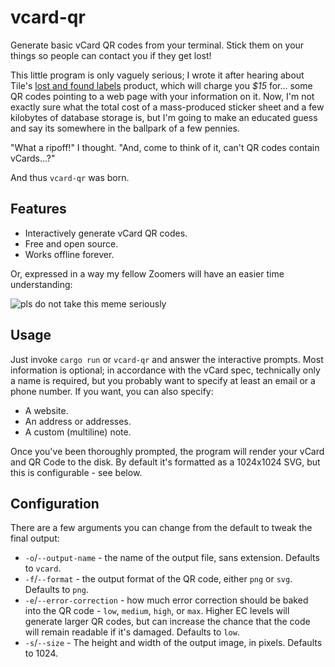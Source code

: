 # vcard-qr
Generate basic vCard QR codes from your terminal. 
Stick them on your things so people can contact you if they get lost!

This little program is only vaguely serious;
I wrote it after hearing about Tile's [lost and found labels](https://www.tile.com/product/lost-and-found-labels) product, 
which will charge you *$15* for... some QR codes pointing to a web page with your information on it. 
Now, I'm not exactly sure what the total cost of a mass-produced sticker sheet and a few kilobytes of database storage is, 
but I'm going to make an educated guess and say its somewhere in the ballpark of a few pennies. 

"What a ripoff!" I thought. "And, come to think of it, can't QR codes contain vCards...?"

And thus `vcard-qr` was born.

## Features
- Interactively generate vCard QR codes.
- Free and open source.
- Works offline forever.

Or, expressed in a way my fellow Zoomers will have an easier time understanding:

![pls do not take this meme seriously](https://imgur.com/ONxH1DS.png)

## Usage
Just invoke `cargo run` or `vcard-qr` and answer the interactive prompts. 
Most information is optional; in accordance with the vCard spec, technically only a name is required, 
but you probably want to specify at least an email or a phone number.
If you want, you can also specify:

- A website.
- An address or addresses.
- A custom (multiline) note.

Once you've been thoroughly prompted, the program will render your vCard and QR Code to the disk.
By default it's formatted as a 1024x1024 SVG, but this is configurable - see below.

## Configuration
There are a few arguments you can change from the default to tweak the final output:
- `-o`/`--output-name` - the name of the output file, sans extension. Defaults to `vcard`.
- `-f`/`--format` - the output format of the QR code, either `png` or `svg`. Defaults to `png`.
- `-e`/`--error-correction` - how much error correction should be baked into the QR code - `low`, `medium`, `high`, or `max`. Higher EC levels will generate larger QR codes, but can increase the chance that the code will remain readable if it's damaged. Defaults to `low`.
- `-s`/`--size` - The height and width of the output image, in pixels. Defaults to 1024.
